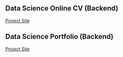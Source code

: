 ## Data Science Online CV (Backend)

[Project Site](https://marcopeterson.github.io)

## Data Science Portfolio (Backend)

[Project Site](https://marcopeterson.github.io/portfolio)

